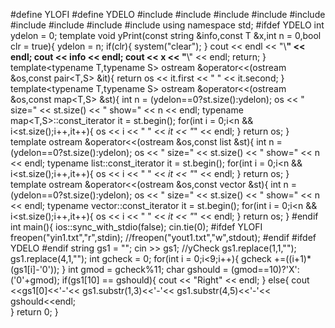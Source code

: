 #define YLOFI
#define YDELO
#include<iostream>
#include<iomanip>
#include<string>
#include<sstream>
#include<map>
#include<list>
#include<vector>
#include<algorithm>
#include<cmath>
using namespace std;
#ifdef YDELO
int ydelon = 0;
template<typename T>
void yPrint(const string &info,const T &x,int n = 0,bool clr = true){
	ydelon = n;
	if(clr){
		system("clear");
	}
	cout << endl << "\\**********************" << endl;
	cout << info << endl;
	cout << x << "**********************\\" << endl;
	return;
}
template<typename T,typename S>
ostream &operator<<(ostream &os,const pair<T,S> &it){
    return 	os << it.first << " " << it.second;
}
template<typename T,typename S>
ostream &operator<<(ostream &os,const map<T,S> &st){
	int n = (ydelon==0?st.size():ydelon);
	os << " size=" << st.size() << " show=" << n << endl;
	typename map<T,S>::const_iterator it = st.begin();
	for(int i = 0;i<n && i<st.size();i++,it++){
		os << i << " " << *it << "*" << endl;
	}
	return os;
}
template<typename T>
ostream &operator<<(ostream &os,const list<T> &st){
	int n = (ydelon==0?st.size():ydelon);
	os << " size=" << st.size() << " show=" << n << endl;
	typename list<T>::const_iterator it = st.begin();
	for(int i = 0;i<n && i<st.size();i++,it++){
		os << i << " " << *it << "*" << endl;
	}
	return os;
}
template<typename T>
ostream &operator<<(ostream &os,const vector<T> &st){
	int n = (ydelon==0?st.size():ydelon);
	os << " size=" << st.size() << " show=" << n << endl;
	typename vector<T>::const_iterator it = st.begin();
	for(int i = 0;i<n && i<st.size();i++,it++){
		os << i << " " << *it << "*" << endl;
	}
	return os;
}
#endif
int main(){
	ios::sync_with_stdio(false);
	cin.tie(0);
	#ifdef YLOFI
	freopen("yin1.txt","r",stdin);
	//freopen("yout1.txt","w",stdout);
	#endif
	#ifdef YDELO
	#endif
        string gs1 = "";
        cin >> gs1;
        //yCheck
        gs1.replace(1,1,"");
        gs1.replace(4,1,"");
        int gcheck = 0;
        for(int i = 0;i<9;i++){
            gcheck +=((i+1)*(gs1[i]-'0'));
        }
        int gmod = gcheck%11;
        char gshould = (gmod==10)?'X':('0'+gmod);
        if(gs1[10] == gshould){
            cout << "Right" << endl;
        }
        else{
            cout <<gs1[0]<<'-'<<
                    gs1.substr(1,3)<<'-'<<
                    gs1.substr(4,5)<<'-'<<
                    gshould<<endl;                    
        }
	return 0;
}
